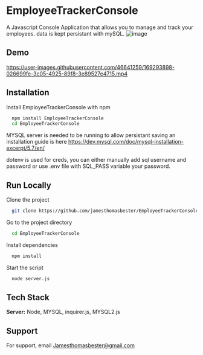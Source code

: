 # EmployeeTrackerConsole
A Javascript Console Application that allows you to manage and track your employees. data is kept persistant with mySQL.
![image](https://user-images.githubusercontent.com/46641259/169293150-bb8342bc-5950-4e8c-aecf-16faa1e9bb66.png)

## Demo

https://user-images.githubusercontent.com/46641259/169293898-026699fe-3c05-4925-89f8-3e89527e4715.mp4

## Installation

Install EmployeeTrackerConsole with npm

```bash
  npm install EmployeeTrackerConsole
  cd EmployeeTrackerConsole
```

MYSQL server is needed to be running to allow persistant saving 
an installation guide is here
https://dev.mysql.com/doc/mysql-installation-excerpt/5.7/en/

dotenv is used for creds, you can either manually add sql username and password or use .env file with SQL_PASS variable your password.

## Run Locally

Clone the project

```bash
  git clone https://github.com/jamesthomasbester/EmployeeTrackerConsole.git
```

Go to the project directory

```bash
  cd EmployeeTrackerConsole
```

Install dependencies

```bash
  npm install
```

Start the script

```bash
  node server.js
```

## Tech Stack

**Server:** Node, MYSQL, inquirer.js, MYSQL2.js


## Support

For support, email Jamesthomasbester@gmail.com

